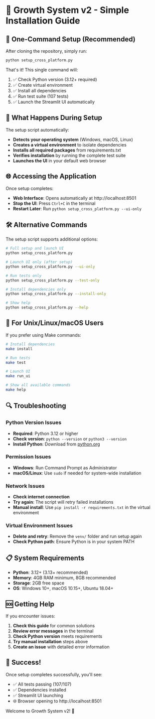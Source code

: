 # 🚀 Growth System v2 - Simple Installation Guide

## 🎯 One-Command Setup (Recommended)

After cloning the repository, simply run:

```bash
python setup_cross_platform.py
```

That's it! This single command will:
1. ✅ Check Python version (3.12+ required)
2. ✅ Create virtual environment
3. ✅ Install all dependencies
4. ✅ Run test suite (107 tests)
5. ✅ Launch the Streamlit UI automatically

## 🔧 What Happens During Setup

The setup script automatically:
- **Detects your operating system** (Windows, macOS, Linux)
- **Creates a virtual environment** to isolate dependencies
- **Installs all required packages** from requirements.txt
- **Verifies installation** by running the complete test suite
- **Launches the UI** in your default web browser

## 🌐 Accessing the Application

Once setup completes:
- **Web Interface**: Opens automatically at http://localhost:8501
- **Stop the UI**: Press `Ctrl+C` in the terminal
- **Restart Later**: Run `python setup_cross_platform.py --ui-only`

## 🛠️ Alternative Commands

The setup script supports additional options:

```bash
# Full setup and launch UI
python setup_cross_platform.py

# Launch UI only (after setup)
python setup_cross_platform.py --ui-only

# Run tests only
python setup_cross_platform.py --test-only

# Install dependencies only
python setup_cross_platform.py --install-only

# Show help
python setup_cross_platform.py --help
```

## 🐧 For Unix/Linux/macOS Users

If you prefer using Make commands:

```bash
# Install dependencies
make install

# Run tests
make test

# Launch UI
make run_ui

# Show all available commands
make help
```

## 🔍 Troubleshooting

### Python Version Issues
- **Required**: Python 3.12 or higher
- **Check version**: `python --version` or `python3 --version`
- **Install Python**: Download from [python.org](https://python.org)

### Permission Issues
- **Windows**: Run Command Prompt as Administrator
- **macOS/Linux**: Use `sudo` if needed for system-wide installation

### Network Issues
- **Check internet connection**
- **Try again**: The script will retry failed installations
- **Manual install**: Use `pip install -r requirements.txt` in the virtual environment

### Virtual Environment Issues
- **Delete and retry**: Remove the `venv/` folder and run setup again
- **Check Python path**: Ensure Python is in your system PATH

## 📋 System Requirements

- **Python**: 3.12+ (3.13+ recommended)
- **Memory**: 4GB RAM minimum, 8GB recommended
- **Storage**: 2GB free space
- **OS**: Windows 10+, macOS 10.15+, Ubuntu 18.04+

## 🆘 Getting Help

If you encounter issues:
1. **Check this guide** for common solutions
2. **Review error messages** in the terminal
3. **Check Python version** meets requirements
4. **Try manual installation** steps above
5. **Create an issue** with detailed error information

## 🎉 Success!

Once setup completes successfully, you'll see:
- ✅ All tests passing (107/107)
- ✅ Dependencies installed
- ✅ Streamlit UI launching
- 🌐 Browser opening to http://localhost:8501

Welcome to Growth System v2! 🚀
